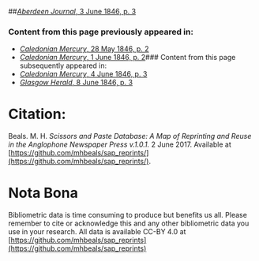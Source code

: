 ##[*Aberdeen Journal*, 3 June 1846, p. 3](https://mhbeals.github.io/sap_html/Aberdeen-Journal/Aberdeen-Journal-3-June-1846-p-3)

### Content from this page previously appeared in:
+ [*Caledonian Mercury*, 28 May 1846, p. 2](https://mhbeals.github.io/sap_html/Caledonian-Mercury/Caledonian-Mercury-28-May-1846-p-2)
+ [*Caledonian Mercury*, 1 June 1846, p. 2](https://mhbeals.github.io/sap_html/Caledonian-Mercury/Caledonian-Mercury-1-June-1846-p-2)### Content from this page subsequently appeared in:
+ [*Caledonian Mercury*, 4 June 1846, p. 3](https://mhbeals.github.io/sap_html/Caledonian-Mercury/Caledonian-Mercury-4-June-1846-p-3)
+ [*Glasgow Herald*, 8 June 1846, p. 3](https://mhbeals.github.io/sap_html/Glasgow-Herald/Glasgow-Herald-8-June-1846-p-3)
                    
# Citation: 

Beals. M. H. *Scissors and Paste Database: A Map of Reprinting and Reuse in the Anglophone Newspaper Press v.1.0.1.* 2 June 2017. Available at [https://github.com/mhbeals/sap_reprints/](https://github.com/mhbeals/sap_reprints/). 
                    
# Nota Bona

Bibliometric data is time consuming to produce but benefits us all. Please remember to cite or acknowledge this and any other bibliometric data you use in your research. All data is available CC-BY 4.0 at [https://github.com/mhbeals/sap_reprints](https://github.com/mhbeals/sap_reprints)